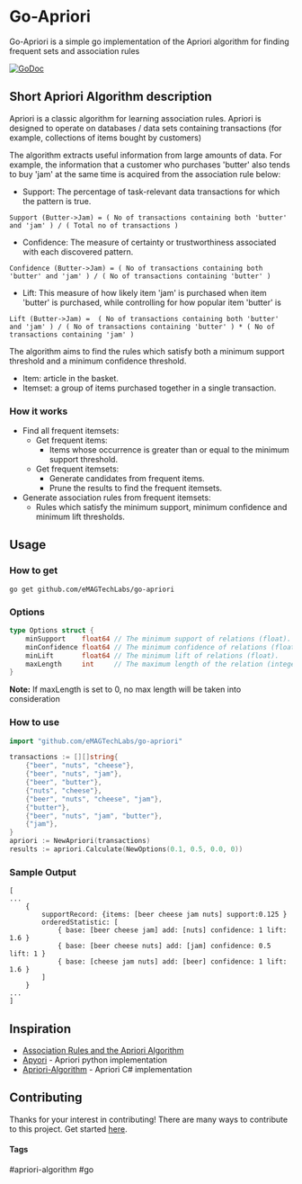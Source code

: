 # Go-Apriori
Go-Apriori is a simple go implementation of the Apriori algorithm for finding frequent sets and association rules 

[![GoDoc](https://godoc.org/github.com/eMAGTechLabs/go-apriori?status.svg)](https://godoc.org/github.com/eMAGTechLabs/go-apriori)

## Short Apriori Algorithm description 
Apriori is a classic algorithm for learning association rules. Apriori is designed to operate on databases / data sets 
containing transactions (for example, collections of items bought by customers)

The algorithm extracts useful information from large amounts of data. For example, the information that a customer who 
purchases 'butter' also tends to buy 'jam' at the same time is acquired from the association rule below:
- Support: The percentage of task-relevant data transactions for which the pattern is true. 
```
Support (Butter->Jam) = ( No of transactions containing both 'butter' and 'jam' ) / ( Total no of transactions )
```
- Confidence: The measure of certainty or trustworthiness associated with each discovered pattern.
```
Confidence (Butter->Jam) = ( No of transactions containing both 'butter' and 'jam' ) / ( No of transactions containing 'butter' )
```
- Lift: This measure of how likely item 'jam' is purchased when item 'butter' is purchased, while controlling for how 
popular item 'butter' is
```.
Lift (Butter->Jam) =  ( No of transactions containing both 'butter' and 'jam' ) / ( No of transactions containing 'butter' ) * ( No of transactions containing 'jam' )
```

The algorithm aims to find the rules which satisfy both a minimum support threshold and a minimum confidence threshold.
- Item: article in the basket.
- Itemset: a group of items purchased together in a single transaction.

### How it works
- Find all frequent itemsets:
    - Get frequent items:
        - Items whose occurrence is greater than or equal to the minimum support threshold.
    - Get frequent itemsets:
        - Generate candidates from frequent items.
        - Prune the results to find the frequent itemsets.
- Generate association rules from frequent itemsets:
    - Rules which satisfy the minimum support, minimum confidence and minimum lift thresholds.

## Usage

### How to get
```
go get github.com/eMAGTechLabs/go-apriori
```

### Options
```go
type Options struct {
    minSupport    float64 // The minimum support of relations (float).
    minConfidence float64 // The minimum confidence of relations (float).
    minLift       float64 // The minimum lift of relations (float).
    maxLength     int     // The maximum length of the relation (integer).
}
```
**Note:** If maxLength is set to 0, no max length will be taken into consideration

### How to use
```go
import "github.com/eMAGTechLabs/go-apriori"

transactions := [][]string{
    {"beer", "nuts", "cheese"},
    {"beer", "nuts", "jam"},
    {"beer", "butter"},
    {"nuts", "cheese"},
    {"beer", "nuts", "cheese", "jam"},
    {"butter"},
    {"beer", "nuts", "jam", "butter"},
    {"jam"},
}
apriori := NewApriori(transactions)
results := apriori.Calculate(NewOptions(0.1, 0.5, 0.0, 0))
```

### Sample Output
```
[
...
    {
        supportRecord: {items: [beer cheese jam nuts] support:0.125 } 
        orderedStatistic: [
            { base: [beer cheese jam] add: [nuts] confidence: 1 lift: 1.6 }
            { base: [beer cheese nuts] add: [jam] confidence: 0.5 lift: 1 }
            { base: [cheese jam nuts] add: [beer] confidence: 1 lift: 1.6 }
        ]
    }
...
]
```

## Inspiration
- [Association Rules and the Apriori Algorithm](https://www.kdnuggets.com/2016/04/association-rules-apriori-algorithm-tutorial.html)
- [Apyori](https://github.com/ymoch/apyori) - Apriori python implementation
- [Apriori-Algorithm](https://github.com/Omar-Salem/Apriori-Algorithm) - Apriori C# implementation

## Contributing
Thanks for your interest in contributing! There are many ways to contribute to this project. Get started [here](CONTRIBUTING.md).

#### Tags

\#apriori-algorithm \#go 